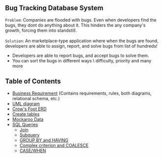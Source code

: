## Bug Tracking Database System
`Problem`: Companies are flooded with bugs. Even when developers find the bugs, they dont
do anything about it. This hinders the any company's growth, forcing them into standstill.\
\
`Solution`: An marketplace-type application where when the bugs are found, developers are able to assign, report, and solve bugs from list of hundreds!

- Developers are able to report bugs, and accept bugs to solve them.
- You can sort the bugs in different ways \ difficulty, priority and many more

## Table of Contents

- [Business Requirement](BusinessRequirement.pdf) (Contains requirements, rules, both diagrams, relational schema, etc.)
- [UML diagram](diagrams/umlDiagram.png)
- [Crow's Foot ERD](diagrams/crowsFeet.png)
- [Create tables](database/tables.sql)
- [Mockaroo Data](https://github.com/pokhrel-sh/db_Project1/tree/main/mockarooData)
- [SQL Queries](https://github.com/pokhrel-sh/db_Project1/blob/main/Database/tables.sql)
  - [Join](queries/query1.sql)
  - [Subquery](queries/query2.sql)
  - [GROUP BY and HAVING](queries/query3.sql)
  - [Complex criterion and COALESCE](queries/query4.sql)
  - [CASE/WHEN](queries/query5.sql)